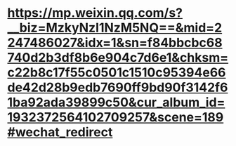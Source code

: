 # https://mp.weixin.qq.com/s?__biz=MzkyNzI1NzM5NQ==&mid=2247486027&idx=1&sn=f84bbcbc68740d2b3df8b6e904c7d6e1&chksm=c22b8c17f55c0501c1510c95394e66de42d28b9edb7690ff9bd90f3142f61ba92ada39899c50&cur_album_id=1932372564102709257&scene=189#wechat_redirect